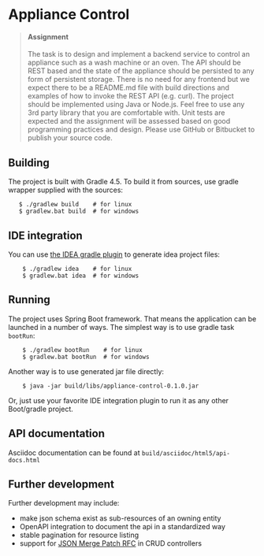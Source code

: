 Appliance Control 
=================

> #### Assignment
> The task is to design and implement a backend service to control an appliance such as a wash machine or an oven. The API should be REST
> based and the state of the appliance should be persisted to any form of persistent storage. There is no need for any frontend but we expect there
> to be a README.md file with build directions and examples of how to invoke the REST API (e.g. curl).
> The project should be implemented using Java or Node.js. Feel free to use any 3rd party library that you are comfortable with. Unit tests are
> expected and the assignment will be assessed based on good programming practices and design.
> Please use GitHub or Bitbucket to publish your source code.

## Building
The project is built with Gradle 4.5. To build it from sources, use gradle wrapper supplied with the sources:
```
   $ ./gradlew build    # for linux
   $ gradlew.bat build  # for windows
```

## IDE integration
You can use [the IDEA gradle plugin](https://docs.gradle.org/current/userguide/idea_plugin.html) to generate idea project files:
```
    $ ./gradlew idea    # for linux
    $ gradlew.bat idea  # for windows
```

## Running
The project uses Spring Boot framework. That means the application 
can be launched in a number of ways. The simplest way is to use gradle 
task `bootRun`:
```
    $ ./gradlew bootRun    # for linux
    $ gradlew.bat bootRun  # for windows
```
Another way is to use generated jar file directly:
```
    $ java -jar build/libs/appliance-control-0.1.0.jar
```
Or, just use your favorite IDE integration plugin to run it as any other Boot/gradle project.

## API documentation

Asciidoc documentation can be found at `build/asciidoc/html5/api-docs.html`

## Further development
Further development may include:
- make json schema exist as sub-resources of an owning entity 
- OpenAPI integration to document the api in a standardized way
- stable pagination for resource listing
- support for [JSON Merge Patch RFC](https://tools.ietf.org/html/rfc7396) in CRUD controllers